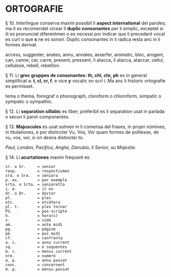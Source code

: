 # ORTOGRAFIE

§ 10. Interlingue conserva maxim possibil li **aspect international** del paroles; ma it es recomendat vicear li **duplic consonantes** per li simplic, exceptet si ili es pronunciat diferentmen o es necessi por indicar que li precedent vocal es curt o que **s** ne es sonori. Duplic consonantes in li radica resta anc in li formes derivat.

access, suggester, anates, annu, annales, asserfer, aromatic, bloc, arogant, can, canne, car, carre, present, pressent, li atacca, il atacca, ataccar, cellul, cellulose, rebell, rebellion.

§ 11. Li **grec gruppes de consonantes: th, chl, chr, ph** es in general simplificat a: **t, cl, cr, f**, e vice **y** vocalic on scri i. Ma anc li historic ortografie es permisset.

tema o thema, fonograf o phonograph, cloroform o chloroform, simpatic o sympatic o sympathic.

§ 12. Li **separation sillabic** es líber; preferibil es li separation usat in parlada o secun li parol-componentes.

§ 13. **Majuscules** es usat solmen in li comensa del frases, in propri nómines, in titulationes, e por distincter Vu, Vos, Vor quam formes de politesse, de vu, vos, vor, si on desira distincter to.

_Paul, London, Pacifico, Anglia, Danubio, li Senior, su Majestie._

§ 14. Li **acurtationes** maxim frequent es:

```
sr. o Sr.     = senior
resp.         = respectivmen
sra. o Sra.   = seniora
p. ex.        = por exemple
srta. o Srta. = senioretta
i. e.         = it es
dr. o Dr.     = doctor
pl.           = ples
etc.          = etcétera
pl. t.        = ples tornar
PS.           = pos-scripte
h.            = hora(s)
v.            = vide
am.           = ante midí
pg.           = págine
pm            = pos midí
cf.           = confronta
a. c.         = annu current
sq.           = e sequentes
m. c.         = mensu current
nró.          = numeró
a. p.         = annu passat
conc.         = concernent
m. p.         = mensu passat
```
